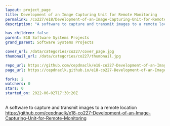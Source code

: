 ```yaml
---
layout: project_page
title: Development of an Image Capturing Unit for Remote Monitoring
permalink: /co227/e18/Development-of-an-Image-Capturing-Unit-for-Remote-Monitoring/
description: "A software to capture and transmit images to a remote location https://github.com/cepdnaclk/e18-co227-Development-of-an-Image-Capturing-Unit-for-Remote-Monitoring"

has_children: false
parent: E18 Software Systems Projects
grand_parent: Software Systems Projects

cover_url: /data/categories/co227/cover_page.jpg
thumbnail_url: /data/categories/co227/thumbnail.jpg

repo_url: https://github.com/cepdnaclk/e18-co227-Development-of-an-Image-Capturing-Unit-for-Remote-Monitoring
page_url: https://cepdnaclk.github.io/e18-co227-Development-of-an-Image-Capturing-Unit-for-Remote-Monitoring

forks: 2
watchers: 0
stars: 0
started_on: 2022-06-02T17:30:20Z
---
```

A software to capture and transmit images to a remote location https://github.com/cepdnaclk/e18-co227-Development-of-an-Image-Capturing-Unit-for-Remote-Monitoring

